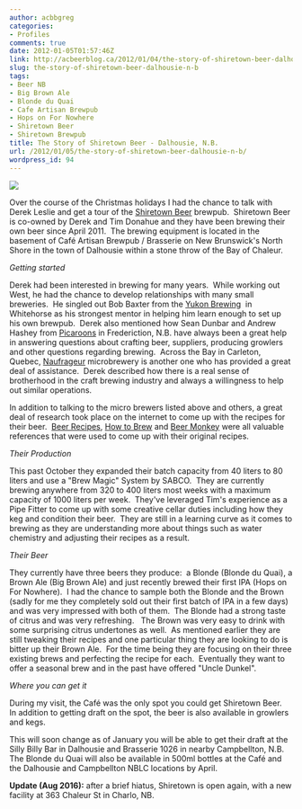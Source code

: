 ```yaml
---
author: acbbgreg
categories:
- Profiles
comments: true
date: 2012-01-05T01:57:46Z
link: http://acbeerblog.ca/2012/01/04/the-story-of-shiretown-beer-dalhousie-n-b/
slug: the-story-of-shiretown-beer-dalhousie-n-b
tags:
- Beer NB
- Big Brown Ale
- Blonde du Quai
- Cafe Artisan Brewpub
- Hops on For Nowhere
- Shiretown Beer
- Shiretown Brewpub
title: The Story of Shiretown Beer - Dalhousie, N.B.
url: /2012/01/05/the-story-of-shiretown-beer-dalhousie-n-b/
wordpress_id: 94
---
```


[![](http://acbeerblog.ca/wp-content/uploads/2012/01/shiretown-beer-resized11.jpg?w=224)](http://acbeerblog.ca/wp-content/uploads/2012/01/shiretown-beer-resized11.jpg)

Over the course of the Christmas holidays I had the chance to talk with Derek Leslie and get a tour of the [Shiretown Beer](http://www.shiretownbeer.com/) brewpub.  Shiretown Beer is co-owned by Derek and Tim Donahue and they have been brewing their own beer since April 2011.  The brewing equipment is located in the basement of Café Artisan Brewpub / Brasserie on New Brunswick's North Shore in the town of Dalhousie within a stone throw of the Bay of Chaleur.

_Getting started_

Derek had been interested in brewing for many years.  While working out West, he had the chance to develop relationships with many small breweries.  He singled out Bob Baxter from the [Yukon Brewing](http://yukonbeer.com/)  in Whitehorse as his strongest mentor in helping him learn enough to set up his own brewpub.  Derek also mentioned how Sean Dunbar and Andrew Hashey from [Picaroons](http://www.picaroonspub.com/) in Frederiction, N.B. have always been a great help in answering questions about crafting beer, suppliers, producing growlers and other questions regarding brewing.  Across the Bay in Carleton, Quebec, [Naufrageur](http://lenaufrageur.com/) microbrewery is another one who has provided a great deal of assistance.  Derek described how there is a real sense of brotherhood in the craft brewing industry and always a willingness to help out similar operations.

In addition to talking to the micro brewers listed above and others, a great deal of research took place on the internet to come up with the recipes for their beer.  [Beer Recipes](http://beerrecipes.com/), [How to Brew](http://howtobrew.com/) and [Beer Monkey](http://www.beermonkey.com/) were all valuable references that were used to come up with their original recipes.

_Their Production_

This past October they expanded their batch capacity from 40 liters to 80 liters and use a "Brew Magic" System by SABCO.  They are currently brewing anywhere from 320 to 400 liters most weeks with a maximum capacity of 1000 liters per week.  They've leveraged Tim's experience as a Pipe Fitter to come up with some creative cellar duties including how they keg and condition their beer.  They are still in a learning curve as it comes to brewing as they are understanding more about things such as water chemistry and adjusting their recipes as a result.

_Their Beer_

They currently have three beers they produce:  a Blonde (Blonde du Quai), a Brown Ale (Big Brown Ale) and just recently brewed their first IPA (Hops on For Nowhere).  I had the chance to sample both the Blonde and the Brown (sadly for me they completely sold out their first batch of IPA in a few days) and was very impressed with both of them.  The Blonde had a strong taste of citrus and was very refreshing.   The Brown was very easy to drink with some surprising citrus undertones as well.  As mentioned earlier they are still tweaking their recipes and one particular thing they are looking to do is bitter up their Brown Ale.  For the time being they are focusing on their three existing brews and perfecting the recipe for each.  Eventually they want to offer a seasonal brew and in the past have offered "Uncle Dunkel".

_Where you can get it_

During my visit, the Café was the only spot you could get Shiretown Beer.  In addition to getting draft on the spot, the beer is also available in growlers and kegs.

This will soon change as of January you will be able to get their draft at the Silly Billy Bar in Dalhousie and Brasserie 1026 in nearby Campbellton, N.B.  The Blonde du Quai will also be available in 500ml bottles at the Café and the Dalhousie and Campbellton NBLC locations by April.

**Update (Aug 2016):** after a brief hiatus, Shiretown is open again, with a new facility at 363 Chaleur St in Charlo, NB.
